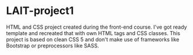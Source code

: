 # LAIT-project1
HTML and CSS project created during the front-end course. I've got ready template and recreated that with own HTML tags and CSS classes.
This project is based on clean CSS 5 and don't make use of frameworks like Bootstrap or preprocessors like SASS.
